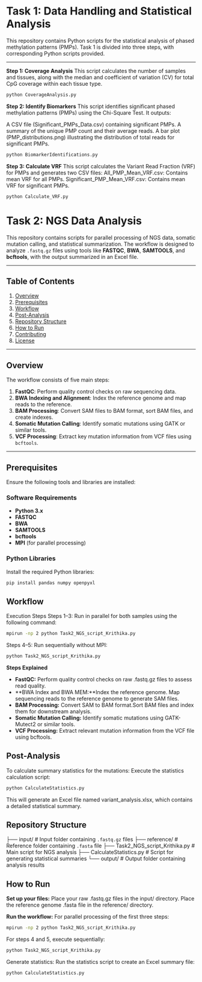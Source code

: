 # **Task 1: Data Handling and Statistical Analysis**
This repository contains Python scripts for the statistical analysis of phased methylation patterns (PMPs). Task 1 is divided into three steps, with corresponding Python scripts provided.

---

**Step 1: Coverage Analysis**
This script calculates the number of samples and tissues, along with the median and coefficient of variation (CV) for total CpG coverage within each tissue type.

```bash
python CoverageAnalysis.py
```

**Step 2: Identify Biomarkers**
This script identifies significant phased methylation patterns (PMPs) using the Chi-Square Test. It outputs:

A CSV file (Significant_PMPs_Data.csv) containing significant PMPs.
A summary of the unique PMP count and their average reads.
A bar plot (PMP_distributions.png) illustrating the distribution of total reads for significant PMPs.

```bash
python BiomarkerIdentifications.py
```

**Step 3: Calculate VRF**
This script calculates the Variant Read Fraction (VRF) for PMPs and generates two CSV files:
All_PMP_Mean_VRF.csv: Contains mean VRF for all PMPs.
Significant_PMP_Mean_VRF.csv: Contains mean VRF for significant PMPs.

```bash
python Calculate_VRF.py
```

# **Task 2: NGS Data Analysis**
This repository contains scripts for parallel processing of NGS data, somatic mutation calling, and statistical summarization. The workflow is designed to analyze `.fastq.gz` files using tools like **FASTQC**, **BWA**, **SAMTOOLS**, and **bcftools**, with the output summarized in an Excel file.

---

## **Table of Contents**
1. [Overview](#overview)
2. [Prerequisites](#prerequisites)
3. [Workflow](#workflow)
4. [Post-Analysis](#post-analysis)
5. [Repository Structure](#repository-structure)
6. [How to Run](#how-to-run)
7. [Contributing](#contributing)
8. [License](#license)

---

## **Overview**

The workflow consists of five main steps:
1. **FastQC**: Perform quality control checks on raw sequencing data.
2. **BWA Indexing and Alignment**: Index the reference genome and map reads to the reference.
3. **BAM Processing**: Convert SAM files to BAM format, sort BAM files, and create indexes.
4. **Somatic Mutation Calling**: Identify somatic mutations using GATK or similar tools.
5. **VCF Processing**: Extract key mutation information from VCF files using `bcftools`.

---

## **Prerequisites**

Ensure the following tools and libraries are installed:

### **Software Requirements**
- **Python 3.x**
- **FASTQC**
- **BWA**
- **SAMTOOLS**
- **bcftools**
- **MPI** (for parallel processing)

### **Python Libraries**
Install the required Python libraries:
```bash
pip install pandas numpy openpyxl
```

## **Workflow**

Execution Steps
Steps 1–3: Run in parallel for both samples using the following command:

```bash
mpirun -np 2 python Task2_NGS_script_Krithika.py
```

Steps 4–5: Run sequentially without MPI:
```bash
python Task2_NGS_script_Krithika.py
```

**Steps Explained**
- **FastQC:** Perform quality control checks on raw .fastq.gz files to assess read quality.
- **BWA Index and BWA MEM:**Index the reference genome. Map sequencing reads to the reference genome to generate SAM files.
- **BAM Processing:** Convert SAM to BAM format.Sort BAM files and index them for downstream analysis.
- **Somatic Mutation Calling:** Identify somatic mutations using GATK-Mutect2 or similar tools.
- **VCF Processing:** Extract relevant mutation information from the VCF file using bcftools.

## **Post-Analysis**
To calculate summary statistics for the mutations:
Execute the statistics calculation script:

```bash
python CalculateStatistics.py
```

This will generate an Excel file named variant_analysis.xlsx, which contains a detailed statistical summary.

## **Repository Structure**
├── input/                   # Input folder containing `.fastq.gz` files
├── reference/               # Reference folder containing `.fasta` file
├── Task2_NGS_script_Krithika.py  # Main script for NGS analysis
├── CalculateStatistics.py   # Script for generating statistical summaries
└── output/                  # Output folder containing analysis results


## **How to Run**

**Set up your files:**
Place your raw .fastq.gz files in the input/ directory.
Place the reference genome .fasta file in the reference/ directory.

**Run the workflow:**
For parallel processing of the first three steps:
```bash
mpirun -np 2 python Task2_NGS_script_Krithika.py
```
For steps 4 and 5, execute sequentially:
```bash
python Task2_NGS_script_Krithika.py
```

Generate statistics:
Run the statistics script to create an Excel summary file:
```bash
python CalculateStatistics.py
```

